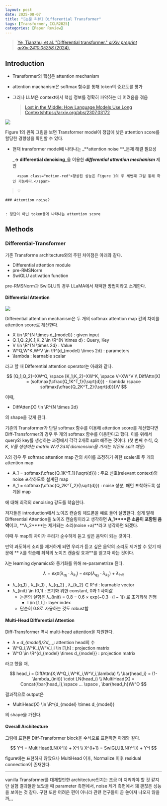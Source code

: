 ```yaml
---
layout: post
date: 2025-08-07
title: "[논문 리뷰] Differential Transformer"
tags: [Transformer, ICLR2025]
categories: [Paper Review]
---
```


> [Ye, Tianzhu, et al. "Differential transformer." ](https://arxiv.org/abs/2410.05258)[_arXiv preprint arXiv:2410.05258_](https://arxiv.org/abs/2410.05258)[ (2024).](https://arxiv.org/abs/2410.05258)



## Introduction

- Transformer의 핵심은 attention mechanism
- attention machanism은 softmax 함수를 통해 token의 중요도를 평가
- 그러나 LLM은 context에서 핵심 정보를 정확히 파악하는 데 어려움을 겪음

	> [Lost in the Middle: How Language Models Use Long Contextshttps://arxiv.org/abs/2307.03172](https://arxiv.org/abs/2307.03172)


![](https://prod-files-secure.s3.us-west-2.amazonaws.com/542b861c-36a8-4051-84e5-8804b6728dba/9083ea56-691a-4752-ae26-47f403431ac8/image.png?X-Amz-Algorithm=AWS4-HMAC-SHA256&X-Amz-Content-Sha256=UNSIGNED-PAYLOAD&X-Amz-Credential=ASIAZI2LB466S54KMQTO%2F20250919%2Fus-west-2%2Fs3%2Faws4_request&X-Amz-Date=20250919T200107Z&X-Amz-Expires=3600&X-Amz-Security-Token=IQoJb3JpZ2luX2VjEGQaCXVzLXdlc3QtMiJHMEUCIQDkDXASETcOYbvM2c6gKHSxnXe%2B1UPjr4wPrl9XeX%2FATQIgB034zHXjyJxrtAu9IUVnanhkaWa3E1HrK46ml9JKjMMqiAQI3f%2F%2F%2F%2F%2F%2F%2F%2F%2F%2FARAAGgw2Mzc0MjMxODM4MDUiDHhXy5ZkxFIFbHCUyyrcA5dm9za30NedTBznO5J8TLfS18LGd6W6tYDYAPhIAEmBfeM0BmmUlhUCoOvYITH%2FIMD8cutRdhjA3a4ZhLQB71e8GH4WBsvKJMy8peUR7saj96FkANtgXnMJOFlDK%2FMlLd1CZSgY1M0ZvkytaBz8bAU2pmg1aX9HX8g6ivrDlVFzIJIKif5deVbdwkunyEs%2FpiE9NS7fLfr1y3Vm0woXdPNrPsLmALva4pJPBXSx0wHj8dcgqPpRsgksfooVIqiaE1MoY4%2BFOz1oD1yR7p86oQXx7CxstGzuTPBXSQPe%2F0BVlXWp%2Bqunpf7FZBhnjykIVg5qarQrVjv6a1l%2BQR8UX9PFUCSHAvpmuuBgjD%2BeHvhDpVjvZ0TcuPx5Ht9YZIdO2X4EHdjl37CCv%2FlwzepnLQTzFEZj2NUTmBUM6xijPSuG3vePqfmF1VDyGMHfpKbdxigYWJODWgBbhC2K0neSgHM654fjXuPAM%2BiVol7h5YJLs8vwh5G5PyDhWK%2FH62HpWogF9AjW2%2BFKIk55SvphJOByLVnvFr%2BOQ9vhgIPOayRozl6JwWQtIbWJozYZqyuegp59R67zfj%2BmzQBb5NbDvVTgTfHdjxhQyDLfX6U5OX7VLvpTX2GOYg2oSHsrMK%2FitsYGOqUBGlYOLsA8hxXyVGgD5qQYs0Z%2Flu0%2FDFOZ47V%2B15sq6XJODFh2FP2mXFpg7P7uyXUdaF96kIICVk7nz5eGO2pjmrAXojTGQu%2BpMryaKhRy89%2F9pUHfOX6dXqtMEwUne7wgN30qTKWArgQREek9P4Zv0EPoDNSX6eKfcYfDOSQYxahZPZ5HgQ5zlYc9DyCZcuPauW3gTJ%2FMC2sOSPqrAnxnz76sxj4d&X-Amz-Signature=ac478b42313e21e7f9708ef695246dc7727fc604c50c7d283314d544dd5c4404&X-Amz-SignedHeaders=host&x-amz-checksum-mode=ENABLED&x-id=GetObject)


Figure 1의 왼쪽 그림을 보면 Transformer model이 정답에 낮은 attention score를 할당한 경향성을 확인할 수 있다.

- 현재 transformer model에 나타나는 _**attention noise **_문제 해결 필요성

	_**→ differential denoising**_을 이용한 _**differential attention mechanism**_ 제안


		<span class="notion-red">향상된 성능은 Figure 1의 두 세번째 그림 통해 확인 가능하다.</span>


> 💡 


	### Attention noise?


	: 정답이 아닌 token들에 나타나는 attention score



## Methods



### Differential-Transformer


기존 Transforme architecture와의 주된 차이점은 아래와 같다.

- Differential attention module
- pre-RMSNorm
- SwiGLU activation function

pre-RMSNorm과 SwiGLU의 경우 LLaMA에서 채택한 방법이라고 소개한다.



#### Differential Attention


![](https://prod-files-secure.s3.us-west-2.amazonaws.com/542b861c-36a8-4051-84e5-8804b6728dba/116d70b2-1963-4810-9167-f4c7d8a06e8f/image.png?X-Amz-Algorithm=AWS4-HMAC-SHA256&X-Amz-Content-Sha256=UNSIGNED-PAYLOAD&X-Amz-Credential=ASIAZI2LB466S54KMQTO%2F20250919%2Fus-west-2%2Fs3%2Faws4_request&X-Amz-Date=20250919T200107Z&X-Amz-Expires=3600&X-Amz-Security-Token=IQoJb3JpZ2luX2VjEGQaCXVzLXdlc3QtMiJHMEUCIQDkDXASETcOYbvM2c6gKHSxnXe%2B1UPjr4wPrl9XeX%2FATQIgB034zHXjyJxrtAu9IUVnanhkaWa3E1HrK46ml9JKjMMqiAQI3f%2F%2F%2F%2F%2F%2F%2F%2F%2F%2FARAAGgw2Mzc0MjMxODM4MDUiDHhXy5ZkxFIFbHCUyyrcA5dm9za30NedTBznO5J8TLfS18LGd6W6tYDYAPhIAEmBfeM0BmmUlhUCoOvYITH%2FIMD8cutRdhjA3a4ZhLQB71e8GH4WBsvKJMy8peUR7saj96FkANtgXnMJOFlDK%2FMlLd1CZSgY1M0ZvkytaBz8bAU2pmg1aX9HX8g6ivrDlVFzIJIKif5deVbdwkunyEs%2FpiE9NS7fLfr1y3Vm0woXdPNrPsLmALva4pJPBXSx0wHj8dcgqPpRsgksfooVIqiaE1MoY4%2BFOz1oD1yR7p86oQXx7CxstGzuTPBXSQPe%2F0BVlXWp%2Bqunpf7FZBhnjykIVg5qarQrVjv6a1l%2BQR8UX9PFUCSHAvpmuuBgjD%2BeHvhDpVjvZ0TcuPx5Ht9YZIdO2X4EHdjl37CCv%2FlwzepnLQTzFEZj2NUTmBUM6xijPSuG3vePqfmF1VDyGMHfpKbdxigYWJODWgBbhC2K0neSgHM654fjXuPAM%2BiVol7h5YJLs8vwh5G5PyDhWK%2FH62HpWogF9AjW2%2BFKIk55SvphJOByLVnvFr%2BOQ9vhgIPOayRozl6JwWQtIbWJozYZqyuegp59R67zfj%2BmzQBb5NbDvVTgTfHdjxhQyDLfX6U5OX7VLvpTX2GOYg2oSHsrMK%2FitsYGOqUBGlYOLsA8hxXyVGgD5qQYs0Z%2Flu0%2FDFOZ47V%2B15sq6XJODFh2FP2mXFpg7P7uyXUdaF96kIICVk7nz5eGO2pjmrAXojTGQu%2BpMryaKhRy89%2F9pUHfOX6dXqtMEwUne7wgN30qTKWArgQREek9P4Zv0EPoDNSX6eKfcYfDOSQYxahZPZ5HgQ5zlYc9DyCZcuPauW3gTJ%2FMC2sOSPqrAnxnz76sxj4d&X-Amz-Signature=cecdabd0a30a59ac0d87bf0b46209ba696cd0dd8e64f3b2c6ae2a9c927289f3e&X-Amz-SignedHeaders=host&x-amz-checksum-mode=ENABLED&x-id=GetObject)


Differential attention mechanism은 두 개의 softmax attention map 간의 차이를 attention score로 계산한다.

- X \in \R^{N \times d\_{model}} : given input
- Q\_1,Q\_2,K\_1,K\_2 \in \R^{N \times d} : Query, Key
- V \in \R^{N \times 2d} : Value
- W^Q,W^K,W^V \in \R^{d\_{model} \times 2d} : parameters
- \lambda : learnable scalar

라고 할 때 Differential attention operator는 아래와 같다.


$$
[Q_1;Q_2]=XW^Q, \space [K_1;K_2]=XW^K, \space V=XW^V \\
DiffAttn(X) = (softmax(\cfrac{Q_1K^T_1}{\sqrt{d}}) - \lambda \space softmax(\cfrac{Q_2K^T_2}{\sqrt{d}}))V
$$


이때,

- DiffAtten(X) \in \R^{N \times 2d}

의 shape을 갖게 된다.


기존의 Transformer가 단일 softmax 함수를 이용해 attention score를 계산했다면 Diff-Transformer의 경우 두 개의 softmax 함수를 이용한다고 했다. 이를 위해서 query와 key를 생성하는 과정에서 각각 2개로 split 해주는 것이다. <span class="notion-red">(첫 번째 수식, </span><span class="notion-red">_Q, K, V를 생성하는 matrix W가 2d의 dismension을 가지는 이유도 split 때문_</span><span class="notion-red">)</span>


 λ의 경우 두 softmax attention map 간의 차이를 조정하기 위한 scaler로 두 개의 attention map

- A\_1 = softmax(\cfrac{Q\_1K^T\_1}{\sqrt{d}}) : 주요 신호(relevant context)와 noise 포착하도록 설계된 map
- A\_1 = softmax(\cfrac{Q\_2K^T\_2}{\sqrt{d}}) : noise 성분, 패턴 포착하도록 설계된 map 

에 대해 최적의 denoising 강도를 학습한다.


저자들은 introduction에서 노이즈 캔슬링 헤드폰을 예로 들어 설명한다. 쉽게 말해 Differential Attention을 노이즈 캔슬링이라고 생각하면 **A\_1****은 소음이 포함된 음악**이고, **A\_2****는 제거되는 소리(noise +a)**라고 생각하면 되겠다. 


이때 두 map의 차이가 우리가 순수하게 듣고 싶은 음악이 되는 것이다. 


만약 과도하게 소리를 제거하게 되면 우리가 듣고 싶은 음악의 소리도 제거할 수 있기 때문에 ** λ를 학습해 최적의 노이즈 캔슬링 효과**를 얻고자 하는 것이다.


λ는 learning dynamics와 동기화를 위해 re-parametrize 된다.


$$
\lambda = exp(\lambda_{q_1} \cdot \lambda_{k_1}) - exp(\lambda_{q_2} \cdot \lambda_{k_2}) + \lambda_{init}
$$

- λ\_{q\_1} , λ\_{k\_1} , λ\_{q\_2} , λ\_{k\_2} ∈ R^d : learnable vector
- λ\_{init} \in (0,1) : 초기화 위한 constant, 0과 1 사이값
	- 논문의 실험은 λ\_{init} = 0.8 − 0.6 × exp(−0.3 · (l − 1)) 로 초기화해 진행
		- l \in [1,L] : layer index
	- 단순히 0.8로 사용하는 것도 robust함


#### **Multi-Head Differential Attention**


Diff-Transformer 역시 multi-head attention을 지원한다.

- _h = d\_{model}/2d__ _: attention head의 수
- W^Q\_i,W^K\_i,W^V\_i,i \in [1,h] : projection matrix
- W^O \in \R^{d\_{model} \times d\_{model}} : projection matrix

라고 했을 때,


$$
head_i = DiffAttn(X;W^Q_i,W^K_i,W^V_i,\lambda) \\
\bar{head_i} = (1-\lambda_{init}) \cdot LN(head_i) \\
MultiHead(X) = Concat(\bar{head_i},\space ... \space , \bar{head_h})W^O
$$


결과적으로 output은

- MultiHead(X) \in \R^{d\_{model} \times d\_{model}}

의 shape을 가진다.



#### Overall Architecture


그림에 표현된 Diff-Transformer block을 수식으로 표현하면 아래와 같다.


$$
Y^l = MultiHead(LN(X^l)) + X^l \\
X^{l+1} = SwiGLU(LN(Y^l)) + Y^l
$$


figure에는 표현하지 않았으나 MultiHead 이후, Normalize 이후 residual connection이 존재한다.


---


vanilla Transformer를 대체할만한 architecture인지는 조금 더 지켜봐야 할 것 같지만 실험 결과들만 보았을 때 parameter 측면에서, noise 제거 측면에서 꽤 괜찮은 성능을 보이는 것 같다. 구현 또한 어려운 편이 아니라 관련 연구들이 곧 쏟아져 나오지 않을까,,,

